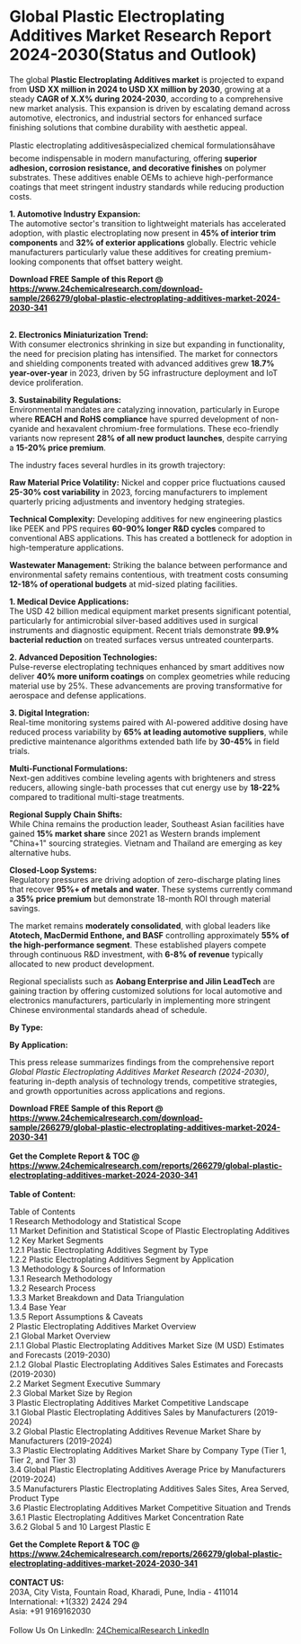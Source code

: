 <h1>Global Plastic Electroplating Additives Market Research Report 2024-2030(Status and Outlook)</h1><p>The global <strong>Plastic Electroplating Additives market</strong> is projected to expand from <strong>USD XX million in 2024 to USD XX million by 2030</strong>, growing at a steady <strong>CAGR of X.X% during 2024-2030</strong>, according to a comprehensive new market analysis. This expansion is driven by escalating demand across automotive, electronics, and industrial sectors for enhanced surface finishing solutions that combine durability with aesthetic appeal.</p><p>Plastic electroplating additivesâspecialized chemical formulationsâhave become indispensable in modern manufacturing, offering <strong>superior adhesion, corrosion resistance, and decorative finishes</strong> on polymer substrates. These additives enable OEMs to achieve high-performance coatings that meet stringent industry standards while reducing production costs.</p><p><strong>1. Automotive Industry Expansion:</strong><br>
The automotive sector's transition to lightweight materials has accelerated adoption, with plastic electroplating now present in <strong>45% of interior trim components</strong> and <strong>32% of exterior applications</strong> globally. Electric vehicle manufacturers particularly value these additives for creating premium-looking components that offset battery weight.</p><div><b>Download FREE Sample of this Report @ 
            <a href="https://www.24chemicalresearch.com/download-sample/266279/global-plastic-electroplating-additives-market-2024-2030-341">
            https://www.24chemicalresearch.com/download-sample/266279/global-plastic-electroplating-additives-market-2024-2030-341</a></b></div><br><p><strong>2. Electronics Miniaturization Trend:</strong><br>
With consumer electronics shrinking in size but expanding in functionality, the need for precision plating has intensified. The market for connectors and shielding components treated with advanced additives grew <strong>18.7% year-over-year</strong> in 2023, driven by 5G infrastructure deployment and IoT device proliferation.</p><p><strong>3. Sustainability Regulations:</strong><br>
Environmental mandates are catalyzing innovation, particularly in Europe where <strong>REACH and RoHS compliance</strong> have spurred development of non-cyanide and hexavalent chromium-free formulations. These eco-friendly variants now represent <strong>28% of all new product launches</strong>, despite carrying a <strong>15-20% price premium</strong>.</p><p>The industry faces several hurdles in its growth trajectory:</p><p><strong>Raw Material Price Volatility:</strong> Nickel and copper price fluctuations caused <strong>25-30% cost variability</strong> in 2023, forcing manufacturers to implement quarterly pricing adjustments and inventory hedging strategies.</p><p><strong>Technical Complexity:</strong> Developing additives for new engineering plastics like PEEK and PPS requires <strong>60-90% longer R&amp;D cycles</strong> compared to conventional ABS applications. This has created a bottleneck for adoption in high-temperature applications.</p><p><strong>Wastewater Management:</strong> Striking the balance between performance and environmental safety remains contentious, with treatment costs consuming <strong>12-18% of operational budgets</strong> at mid-sized plating facilities.</p><p><strong>1. Medical Device Applications:</strong><br>
The USD 42 billion medical equipment market presents significant potential, particularly for antimicrobial silver-based additives used in surgical instruments and diagnostic equipment. Recent trials demonstrate <strong>99.9% bacterial reduction</strong> on treated surfaces versus untreated counterparts.</p><p><strong>2. Advanced Deposition Technologies:</strong><br>
Pulse-reverse electroplating techniques enhanced by smart additives now deliver <strong>40% more uniform coatings</strong> on complex geometries while reducing material use by 25%. These advancements are proving transformative for aerospace and defense applications.</p><p><strong>3. Digital Integration:</strong><br>
Real-time monitoring systems paired with AI-powered additive dosing have reduced process variability by <strong>65% at leading automotive suppliers</strong>, while predictive maintenance algorithms extended bath life by <strong>30-45%</strong> in field trials.</p><p><strong>Multi-Functional Formulations:</strong><br>
	Next-gen additives combine leveling agents with brighteners and stress reducers, allowing single-bath processes that cut energy use by <strong>18-22%</strong> compared to traditional multi-stage treatments.</p><p><strong>Regional Supply Chain Shifts:</strong><br>
	While China remains the production leader, Southeast Asian facilities have gained <strong>15% market share</strong> since 2021 as Western brands implement "China+1" sourcing strategies. Vietnam and Thailand are emerging as key alternative hubs.</p><p><strong>Closed-Loop Systems:</strong><br>
	Regulatory pressures are driving adoption of zero-discharge plating lines that recover <strong>95%+ of metals and water</strong>. These systems currently command a <strong>35% price premium</strong> but demonstrate 18-month ROI through material savings.</p><p>The market remains <strong>moderately consolidated</strong>, with global leaders like <strong>Atotech, MacDermid Enthone, and BASF</strong> controlling approximately <strong>55% of the high-performance segment</strong>. These established players compete through continuous R&amp;D investment, with <strong>6-8% of revenue</strong> typically allocated to new product development.</p><p>Regional specialists such as <strong>Aobang Enterprise and Jilin LeadTech</strong> are gaining traction by offering customized solutions for local automotive and electronics manufacturers, particularly in implementing more stringent Chinese environmental standards ahead of schedule.</p><p><strong>By Type:</strong></p><p><strong>By Application:</strong></p><p>This press release summarizes findings from the comprehensive report <em>Global Plastic Electroplating Additives Market Research (2024-2030)</em>, featuring in-depth analysis of technology trends, competitive strategies, and growth opportunities across applications and regions.</p><div><b>Download FREE Sample of this Report @ 
            <a href="https://www.24chemicalresearch.com/download-sample/266279/global-plastic-electroplating-additives-market-2024-2030-341">
            https://www.24chemicalresearch.com/download-sample/266279/global-plastic-electroplating-additives-market-2024-2030-341</a></b></div><br><div><b>Get the Complete Report & TOC @ 
            <a href="https://www.24chemicalresearch.com/reports/266279/global-plastic-electroplating-additives-market-2024-2030-341">
            https://www.24chemicalresearch.com/reports/266279/global-plastic-electroplating-additives-market-2024-2030-341</a></b></div><br>
            <b>Table of Content:</b><p>Table of Contents<br />
1 Research Methodology and Statistical Scope<br />
1.1 Market Definition and Statistical Scope of Plastic Electroplating Additives<br />
1.2 Key Market Segments<br />
1.2.1 Plastic Electroplating Additives Segment by Type<br />
1.2.2 Plastic Electroplating Additives Segment by Application<br />
1.3 Methodology & Sources of Information<br />
1.3.1 Research Methodology<br />
1.3.2 Research Process<br />
1.3.3 Market Breakdown and Data Triangulation<br />
1.3.4 Base Year<br />
1.3.5 Report Assumptions & Caveats<br />
2 Plastic Electroplating Additives Market Overview<br />
2.1 Global Market Overview<br />
2.1.1 Global Plastic Electroplating Additives Market Size (M USD) Estimates and Forecasts (2019-2030)<br />
2.1.2 Global Plastic Electroplating Additives Sales Estimates and Forecasts (2019-2030)<br />
2.2 Market Segment Executive Summary<br />
2.3 Global Market Size by Region<br />
3 Plastic Electroplating Additives Market Competitive Landscape<br />
3.1 Global Plastic Electroplating Additives Sales by Manufacturers (2019-2024)<br />
3.2 Global Plastic Electroplating Additives Revenue Market Share by Manufacturers (2019-2024)<br />
3.3 Plastic Electroplating Additives Market Share by Company Type (Tier 1, Tier 2, and Tier 3)<br />
3.4 Global Plastic Electroplating Additives Average Price by Manufacturers (2019-2024)<br />
3.5 Manufacturers Plastic Electroplating Additives Sales Sites, Area Served, Product Type<br />
3.6 Plastic Electroplating Additives Market Competitive Situation and Trends<br />
3.6.1 Plastic Electroplating Additives Market Concentration Rate<br />
3.6.2 Global 5 and 10 Largest Plastic E</p><div><b>Get the Complete Report & TOC @ 
            <a href="https://www.24chemicalresearch.com/reports/266279/global-plastic-electroplating-additives-market-2024-2030-341">
            https://www.24chemicalresearch.com/reports/266279/global-plastic-electroplating-additives-market-2024-2030-341</a></b></div><br><b>CONTACT US:</b><br>
            203A, City Vista, Fountain Road, Kharadi, Pune, India - 411014<br>
            International: +1(332) 2424 294<br>
            Asia: +91 9169162030 <br><br>
            Follow Us On LinkedIn: <a href="https://www.linkedin.com/company/24chemicalresearch/">24ChemicalResearch LinkedIn</a>